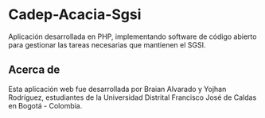 # Cadep-Acacia-Sgsi
Aplicación desarrollada en PHP, implementando software de código abierto para gestionar las tareas
necesarias que mantienen el SGSI.

## Acerca de
Esta aplicación web fue desarrollada por Braian Alvarado y Yojhan Rodríguez, estudiantes de la Universidad Distrital Francisco José de Caldas en Bogotá - Colombia.